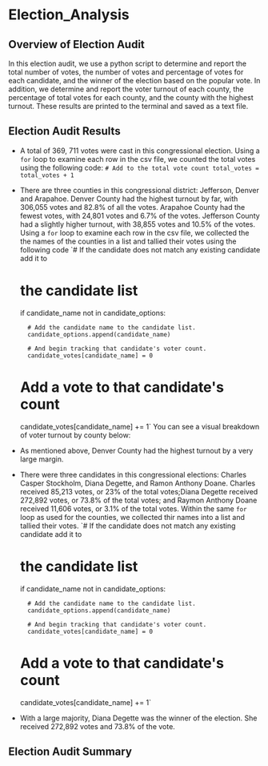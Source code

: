 # Election_Analysis
## Overview of Election Audit
In this election audit, we use a python script to determine and report the total number of votes, the number of votes and percentage of votes for each candidate, and the winner of the election based on the popular vote. In addition, we determine and report the voter turnout of each county, the percentage of total votes for each county, and the county with the highest turnout. These results are printed to the terminal and saved as a text file. 
## Election Audit Results
* A total of 369, 711 votes were cast in this congressional election.
    Using a `for` loop to examine each row in the csv file, we counted the total votes using the following code:
    `# Add to the total vote count
    total_votes = total_votes + 1`
* There are three counties in this congressional district: Jefferson, Denver and Arapahoe. Denver County had the highest turnout by far, with 306,055 votes and 82.8% of all the votes. Arapahoe County had the fewest votes, with 24,801 votes and 6.7% of the votes. Jefferson County had a slightly higher turnout, with 38,855 votes and 10.5% of the votes.
    Using a `for` loop to examine each row in the csv file, we collected the the names of the counties in a list and tallied their votes using the following code 
    `# If the candidate does not match any existing candidate add it to
    # the candidate list
    if candidate_name not in candidate_options:

        # Add the candidate name to the candidate list.
        candidate_options.append(candidate_name)

        # And begin tracking that candidate's voter count.
        candidate_votes[candidate_name] = 0

    # Add a vote to that candidate's count
    candidate_votes[candidate_name] += 1`
You can see a visual breakdown of voter turnout by county below:
* As mentioned above, Denver County had the highest turnout by a very large margin.
* There were three candidates in this congressional elections: Charles Casper Stockholm, Diana Degette, and Ramon Anthony Doane. Charles received 85,213 votes, or 23% of the total votes;Diana Degette received 272,892 votes, or 73.8% of the total votes; and Raymon Anthony Doane received 11,606 votes, or 3.1% of the total votes.
    Within the same `for` loop as used for the counties, we collected thir names into a list and tallied their votes. 
    `# If the candidate does not match any existing candidate add it to
    # the candidate list
    if candidate_name not in candidate_options:

        # Add the candidate name to the candidate list.
        candidate_options.append(candidate_name)

        # And begin tracking that candidate's voter count.
        candidate_votes[candidate_name] = 0

    # Add a vote to that candidate's count
    candidate_votes[candidate_name] += 1`
* With a large majority, Diana Degette was the winner of the election. She received 272,892 votes and 73.8% of the vote.
## Election Audit Summary


